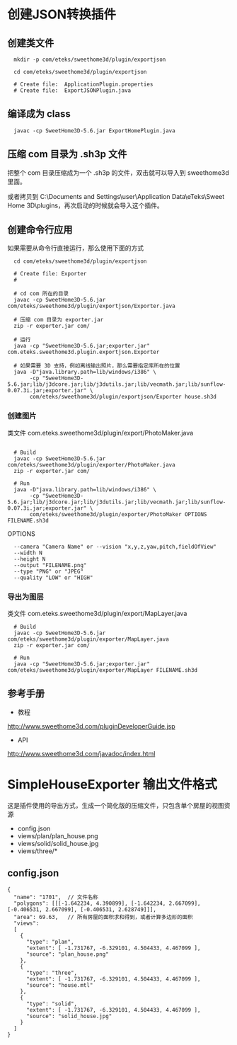 # 创建JSON转换插件

## 创建类文件

```
  mkdir -p com/eteks/sweethome3d/plugin/exportjson

  cd com/eteks/sweethome3d/plugin/exportjson

  # Create file:  ApplicationPlugin.properties
  # Create file:  ExportJSONPlugin.java

```

## 编译成为 class

```
  javac -cp SweetHome3D-5.6.jar ExportHomePlugin.java
```

## 压缩 com 目录为 .sh3p 文件

把整个 com 目录压缩成为一个 .sh3p 的文件，双击就可以导入到 sweethome3d 里面。

或者拷贝到 C:\Documents and Settings\user\Application Data\eTeks\Sweet Home 3D\plugins，再次启动的时候就会导入这个插件。


## 创建命令行应用

如果需要从命令行直接运行，那么使用下面的方式

```
  cd com/eteks/sweethome3d/plugin/exportjson

  # Create file: Exporter
  #

  # cd com 所在的目录
  javac -cp SweetHome3D-5.6.jar com/eteks/sweethome3d/plugin/exportjson/Exporter.java

  # 压缩 com 目录为 exporter.jar
  zip -r exporter.jar com/

  # 运行
  java -cp "SweetHome3D-5.6.jar;exporter.jar" com.eteks.sweethome3d.plugin.exportjson.Exporter

  # 如果需要 3D 支持，例如离线输出照片，那么需要指定库所在的位置
  java -D"java.library.path=lib/windows/i386" \
       -cp "SweetHome3D-5.6.jar;lib/j3dcore.jar;lib/j3dutils.jar;lib/vecmath.jar;lib/sunflow-0.07.3i.jar;exporter.jar" \
       com/eteks/sweethome3d/plugin/exportjson/Exporter house.sh3d

```

### 创建图片

类文件 com.eteks.sweethome3d/plugin/export/PhotoMaker.java

```

  # Build
  javac -cp SweetHome3D-5.6.jar com/eteks/sweethome3d/plugin/exporter/PhotoMaker.java
  zip -r exporter.jar com/

  # Run
  java -D"java.library.path=lib/windows/i386" \
       -cp "SweetHome3D-5.6.jar;lib/j3dcore.jar;lib/j3dutils.jar;lib/vecmath.jar;lib/sunflow-0.07.3i.jar;exporter.jar" \
       com/eteks/sweethome3d/plugin/exporter/PhotoMaker OPTIONS FILENAME.sh3d

```

OPTIONS

```
  --camera "Camera Name" or --vision "x,y,z,yaw,pitch,fieldOfView"
  --width N
  --height N
  --output "FILENAME.png"
  --type "PNG" or "JPEG"
  --quality "LOW" or "HIGH"
```

### 导出为图层

类文件 com.eteks.sweethome3d/plugin/export/MapLayer.java

```
  # Build
  javac -cp SweetHome3D-5.6.jar com/eteks/sweethome3d/plugin/exporter/MapLayer.java
  zip -r exporter.jar com/

  # Run
  java -cp "SweetHome3D-5.6.jar;exporter.jar" com/eteks/sweethome3d/plugin/exporter/MapLayer FILENAME.sh3d

```

## 参考手册

* 教程

http://www.sweethome3d.com/pluginDeveloperGuide.jsp

* API

http://www.sweethome3d.com/javadoc/index.html

# SimpleHouseExporter 输出文件格式

这是插件使用的导出方式，生成一个简化版的压缩文件，只包含单个房屋的视图资源

* config.json
* views/plan/plan_house.png
* views/solid/solid_house.jpg
* views/three/*

## config.json

```
{
  "name": "1701",  // 文件名称
  "polygons": [[[-1.642234, 4.390899], [-1.642234, 2.667099], [-0.406531, 2.667099], [-0.406531, 2.628749]]],
  "area": 69.63,   // 所有房屋的面积求和得到，或者计算多边形的面积
  "views":
  [
    {
      "type": "plan",
      "extent": [ -1.731767, -6.329101, 4.504433, 4.467099 ],
      "source": "plan_house.png"
    },
    {
      "type": "three",
      "extent": [ -1.731767, -6.329101, 4.504433, 4.467099 ],
      "source": "house.mtl"
    },
    {
      "type": "solid",
      "extent": [ -1.731767, -6.329101, 4.504433, 4.467099 ],
      "source": "solid_house.jpg"
    }
  ]
}
```
